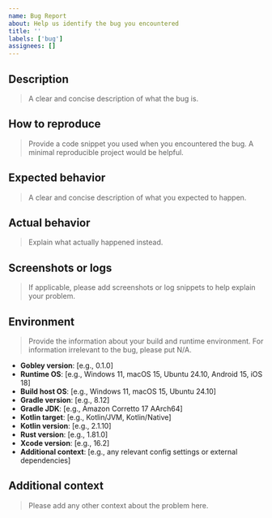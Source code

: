 ```yaml
---
name: Bug Report
about: Help us identify the bug you encountered
title: ''
labels: ['bug']
assignees: []
---
```


## Description

> A clear and concise description of what the bug is.

## How to reproduce

> Provide a code snippet you used when you encountered the bug. A minimal
> reproducible project would be helpful.

## Expected behavior

> A clear and concise description of what you expected to happen.

## Actual behavior

> Explain what actually happened instead.

## Screenshots or logs

> If applicable, please add screenshots or log snippets to help explain your
> problem.

## Environment

> Provide the information about your build and runtime environment. For
> information irrelevant to the bug, please put N/A.

- **Gobley version**: [e.g., 0.1.0]
- **Runtime OS**: [e.g., Windows 11, macOS 15, Ubuntu 24.10, Android 15, iOS 18]
- **Build host OS**: [e.g., Windows 11, macOS 15, Ubuntu 24.10]
- **Gradle version**: [e.g., 8.12]
- **Gradle JDK**: [e.g., Amazon Corretto 17 AArch64]
- **Kotlin target**: [e.g., Kotlin/JVM, Kotlin/Native]
- **Kotlin version**: [e.g., 2.1.10]
- **Rust version**: [e.g., 1.81.0]
- **Xcode version**: [e.g., 16.2]
- **Additional context**: [e.g., any relevant config settings or external dependencies]

## Additional context

> Please add any other context about the problem here.
